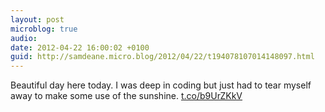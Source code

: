```yaml
---
layout: post
microblog: true
audio: 
date: 2012-04-22 16:00:02 +0100
guid: http://samdeane.micro.blog/2012/04/22/t194078107014148097.html
---
```

Beautiful day here today. I was deep in coding but just had to tear myself away to make some use of the sunshine. [t.co/b9UrZKkV](http://t.co/b9UrZKkV)
